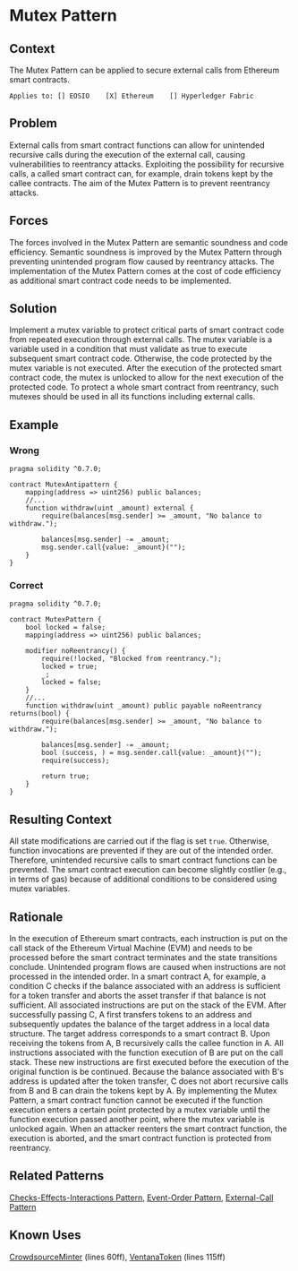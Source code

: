 # Mutex Pattern

## Context
The Mutex Pattern can be applied to secure external calls from Ethereum smart contracts.

``Applies to: [] EOSIO    [X] Ethereum    [] Hyperledger Fabric``

## Problem
External calls from smart contract functions can allow for unintended recursive calls during the execution of the external call, causing vulnerabilities to reentrancy attacks. Exploiting the possibility for recursive calls, a called smart contract can, for example, drain tokens kept by the callee contracts. The aim of the Mutex Pattern is to prevent reentrancy attacks.

## Forces
The forces involved in the Mutex Pattern are semantic soundness and code efficiency. Semantic soundness is improved by the Mutex Pattern through preventing unintended program flow caused by reentrancy attacks. The implementation of the Mutex Pattern comes at the cost of code efficiency as additional smart contract code needs to be implemented.

## Solution
Implement a mutex variable to protect critical parts of smart contract code from repeated execution through external calls. The mutex variable is a variable used in a condition that must validate as true to execute subsequent smart contract code. Otherwise, the code protected by the mutex variable is not executed. After the execution of the protected smart contract code, the mutex is unlocked to allow for the next execution of the protected code. To protect a whole smart contract from reentrancy, such mutexes should be used in all its functions including external calls.

## Example
### Wrong
```Solidity 
pragma solidity ^0.7.0;

contract MutexAntipattern {
    mapping(address => uint256) public balances;
    //...
    function withdraw(uint _amount) external {
        require(balances[msg.sender] >= _amount, "No balance to withdraw.");
        
        balances[msg.sender] -= _amount;
        msg.sender.call{value: _amount}("");
    }
}

```
### Correct
```Solidity 
pragma solidity ^0.7.0;

contract MutexPattern {
    bool locked = false;
    mapping(address => uint256) public balances;
    
    modifier noReentrancy() {
        require(!locked, "Blocked from reentrancy.");
        locked = true;
        _;
        locked = false;
    }
    //...
    function withdraw(uint _amount) public payable noReentrancy returns(bool) {
        require(balances[msg.sender] >= _amount, "No balance to withdraw.");
        
        balances[msg.sender] -= _amount;
        bool (success, ) = msg.sender.call{value: _amount}("");
        require(success);

        return true;
    }
}

```
## Resulting Context
All state modifications are carried out if the flag is set `true`. Otherwise, function invocations are prevented if they are out of the intended order. Therefore, unintended recursive calls to smart contract functions can be prevented. The smart contract execution can become slightly costlier (e.g., in terms of gas) because of additional conditions to be considered using mutex variables.

## Rationale
In the execution of Ethereum smart contracts, each instruction is put on the call stack of the Ethereum Virtual Machine (EVM) and needs to be processed before the smart contract terminates and the state transitions conclude. Unintended program flows are caused when instructions are not processed in the intended order. In a smart contract A, for example, a condition C checks if the balance associated with an address is sufficient for a token transfer and aborts the asset transfer if that balance is not sufficient. All associated instructions are put on the stack of the EVM. After successfully passing C, A first transfers tokens to an address and subsequently updates the balance of the target address in a local data structure. The target address corresponds to a smart contract B. Upon receiving the tokens from A, B recursively calls the callee function in A. All instructions associated with the function execution of B are put on the call stack. These new instructions are first executed before the execution of the original function is be continued. Because the balance associated with B's address is updated after the token transfer, C does not abort recursive calls from B and B can drain the tokens kept by A.
By implementing the Mutex Pattern, a smart contract function cannot be executed if the function execution enters a certain point protected by a mutex variable until the function execution passed another point, where the mutex variable is unlocked again. When an attacker reenters the smart contract function, the execution is aborted, and the smart contract function is protected from reentrancy.

## Related Patterns
[Checks-Effects-Interactions Pattern](/Idioms/Checks-Effects-Interactions%20Pattern/README.md#context), [Event-Order Pattern](/Design%20Patterns/Event-Order%20Pattern/README.md#context), [External-Call Pattern](/Idioms/External-Call%20Pattern/README.md#context)

## Known Uses
[CrowdsourceMinter](https://etherscan.io/address/0xDa2Cf810c5718135247628689D84F94c61B41d6A#code) (lines 60ff), [VentanaToken](https://etherscan.io/address/0x30CefBcb5C26A5B19a019092Ab8d09F8739c904F#code) (lines 115ff)
